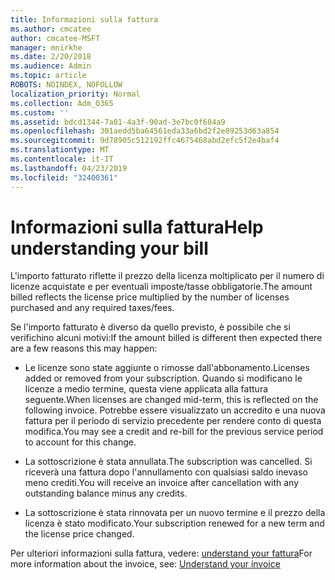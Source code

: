 ```yaml
---
title: Informazioni sulla fattura
ms.author: cmcatee
author: cmcatee-MSFT
manager: mnirkhe
ms.date: 2/20/2018
ms.audience: Admin
ms.topic: article
ROBOTS: NOINDEX, NOFOLLOW
localization_priority: Normal
ms.collection: Adm_O365
ms.custom: ''
ms.assetid: bdcd1344-7a01-4a3f-90ad-3e7bc0f684a9
ms.openlocfilehash: 301aedd5ba64561eda33a6bd2f2e89253d63a854
ms.sourcegitcommit: 9d78905c512192ffc4675468abd2efc5f2e4baf4
ms.translationtype: MT
ms.contentlocale: it-IT
ms.lasthandoff: 04/23/2019
ms.locfileid: "32400361"
---
```

# <a name="help-understanding-your-bill"></a><span data-ttu-id="cf7a7-102">Informazioni sulla fattura</span><span class="sxs-lookup"><span data-stu-id="cf7a7-102">Help understanding your bill</span></span>

<span data-ttu-id="cf7a7-103">L'importo fatturato riflette il prezzo della licenza moltiplicato per il numero di licenze acquistate e per eventuali imposte/tasse obbligatorie.</span><span class="sxs-lookup"><span data-stu-id="cf7a7-103">The amount billed reflects the license price multiplied by the number of licenses purchased and any required taxes/fees.</span></span>
  
<span data-ttu-id="cf7a7-104">Se l'importo fatturato è diverso da quello previsto, è possibile che si verifichino alcuni motivi:</span><span class="sxs-lookup"><span data-stu-id="cf7a7-104">If the amount billed is different then expected there are a few reasons this may happen:</span></span>
  
- <span data-ttu-id="cf7a7-105">Le licenze sono state aggiunte o rimosse dall'abbonamento.</span><span class="sxs-lookup"><span data-stu-id="cf7a7-105">Licenses added or removed from your subscription.</span></span> <span data-ttu-id="cf7a7-106">Quando si modificano le licenze a medio termine, questa viene applicata alla fattura seguente.</span><span class="sxs-lookup"><span data-stu-id="cf7a7-106">When licenses are changed mid-term, this is reflected on the following invoice.</span></span> <span data-ttu-id="cf7a7-107">Potrebbe essere visualizzato un accredito e una nuova fattura per il periodo di servizio precedente per rendere conto di questa modifica.</span><span class="sxs-lookup"><span data-stu-id="cf7a7-107">You may see a credit and re-bill for the previous service period to account for this change.</span></span>
    
- <span data-ttu-id="cf7a7-108">La sottoscrizione è stata annullata.</span><span class="sxs-lookup"><span data-stu-id="cf7a7-108">The subscription was cancelled.</span></span> <span data-ttu-id="cf7a7-109">Si riceverà una fattura dopo l'annullamento con qualsiasi saldo inevaso meno crediti.</span><span class="sxs-lookup"><span data-stu-id="cf7a7-109">You will receive an invoice after cancellation with any outstanding balance minus any credits.</span></span>
    
- <span data-ttu-id="cf7a7-110">La sottoscrizione è stata rinnovata per un nuovo termine e il prezzo della licenza è stato modificato.</span><span class="sxs-lookup"><span data-stu-id="cf7a7-110">Your subscription renewed for a new term and the license price changed.</span></span>
    
<span data-ttu-id="cf7a7-111">Per ulteriori informazioni sulla fattura, vedere: [understand your fattura](https://support.office.com/article/0724b428-fb59-4962-8c37-6674166d7507)</span><span class="sxs-lookup"><span data-stu-id="cf7a7-111">For more information about the invoice, see: [Understand your invoice](https://support.office.com/article/0724b428-fb59-4962-8c37-6674166d7507)</span></span>
  

